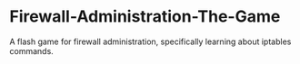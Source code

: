 # Firewall-Administration-The-Game
A flash game for firewall administration, specifically learning about iptables commands.
